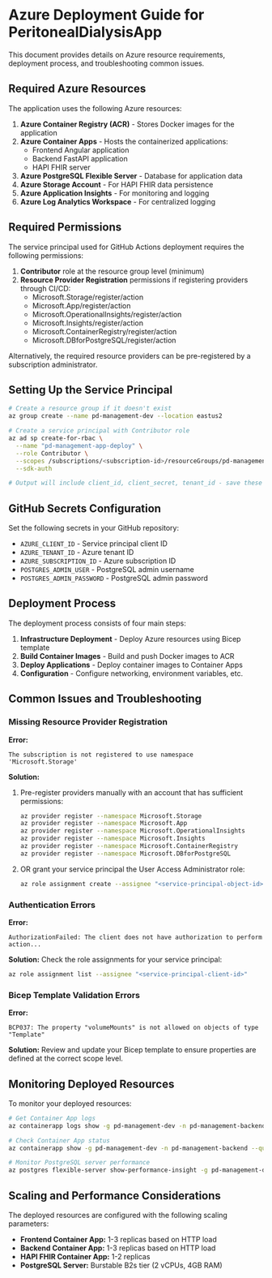 # Azure Deployment Guide for PeritonealDialysisApp

This document provides details on Azure resource requirements, deployment process, and troubleshooting common issues.

## Required Azure Resources

The application uses the following Azure resources:

1. **Azure Container Registry (ACR)** - Stores Docker images for the application
2. **Azure Container Apps** - Hosts the containerized applications:
   - Frontend Angular application
   - Backend FastAPI application 
   - HAPI FHIR server
3. **Azure PostgreSQL Flexible Server** - Database for application data
4. **Azure Storage Account** - For HAPI FHIR data persistence
5. **Azure Application Insights** - For monitoring and logging
6. **Azure Log Analytics Workspace** - For centralized logging

## Required Permissions

The service principal used for GitHub Actions deployment requires the following permissions:

1. **Contributor** role at the resource group level (minimum)
2. **Resource Provider Registration** permissions if registering providers through CI/CD:
   - Microsoft.Storage/register/action
   - Microsoft.App/register/action
   - Microsoft.OperationalInsights/register/action
   - Microsoft.Insights/register/action
   - Microsoft.ContainerRegistry/register/action
   - Microsoft.DBforPostgreSQL/register/action

Alternatively, the required resource providers can be pre-registered by a subscription administrator.

## Setting Up the Service Principal

```bash
# Create a resource group if it doesn't exist
az group create --name pd-management-dev --location eastus2

# Create a service principal with Contributor role
az ad sp create-for-rbac \
  --name "pd-management-app-deploy" \
  --role Contributor \
  --scopes /subscriptions/<subscription-id>/resourceGroups/pd-management-dev \
  --sdk-auth

# Output will include client_id, client_secret, tenant_id - save these for GitHub Secrets
```

## GitHub Secrets Configuration

Set the following secrets in your GitHub repository:

- `AZURE_CLIENT_ID` - Service principal client ID
- `AZURE_TENANT_ID` - Azure tenant ID
- `AZURE_SUBSCRIPTION_ID` - Azure subscription ID
- `POSTGRES_ADMIN_USER` - PostgreSQL admin username
- `POSTGRES_ADMIN_PASSWORD` - PostgreSQL admin password

## Deployment Process

The deployment process consists of four main steps:

1. **Infrastructure Deployment** - Deploy Azure resources using Bicep template
2. **Build Container Images** - Build and push Docker images to ACR
3. **Deploy Applications** - Deploy container images to Container Apps
4. **Configuration** - Configure networking, environment variables, etc.

## Common Issues and Troubleshooting

### Missing Resource Provider Registration

**Error:**
```
The subscription is not registered to use namespace 'Microsoft.Storage'
```

**Solution:**
1. Pre-register providers manually with an account that has sufficient permissions:
   ```bash
   az provider register --namespace Microsoft.Storage
   az provider register --namespace Microsoft.App
   az provider register --namespace Microsoft.OperationalInsights
   az provider register --namespace Microsoft.Insights
   az provider register --namespace Microsoft.ContainerRegistry
   az provider register --namespace Microsoft.DBforPostgreSQL
   ```

2. OR grant your service principal the User Access Administrator role:
   ```bash
   az role assignment create --assignee "<service-principal-object-id>" --role "User Access Administrator" --scope "/subscriptions/<subscription-id>"
   ```

### Authentication Errors

**Error:**
```
AuthorizationFailed: The client does not have authorization to perform action...
```

**Solution:**
Check the role assignments for your service principal:
```bash
az role assignment list --assignee "<service-principal-client-id>"
```

### Bicep Template Validation Errors

**Error:**
```
BCP037: The property "volumeMounts" is not allowed on objects of type "Template"
```

**Solution:**
Review and update your Bicep template to ensure properties are defined at the correct scope level.

## Monitoring Deployed Resources

To monitor your deployed resources:

```bash
# Get Container App logs
az containerapp logs show -g pd-management-dev -n pd-management-backend

# Check Container App status
az containerapp show -g pd-management-dev -n pd-management-backend --query "properties.provisioningState"

# Monitor PostgreSQL server performance
az postgres flexible-server show-performance-insight -g pd-management-dev -n <server-name>
```

## Scaling and Performance Considerations

The deployed resources are configured with the following scaling parameters:

- **Frontend Container App:** 1-3 replicas based on HTTP load
- **Backend Container App:** 1-3 replicas based on HTTP load
- **HAPI FHIR Container App:** 1-2 replicas
- **PostgreSQL Server:** Burstable B2s tier (2 vCPUs, 4GB RAM)